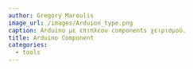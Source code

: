 ```yaml
---
author: Gregory Maroulis
image_url: /images/Arduion_type.png
caption: Arduino με επιπλεον components χειρισμού.  
title: Arduino Component
categories:
  - tools
---
```

